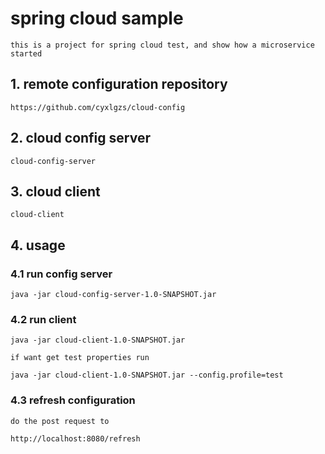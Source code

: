 # spring cloud sample

    this is a project for spring cloud test, and show how a microservice started

## 1. remote configuration repository

    https://github.com/cyxlgzs/cloud-config
    
## 2. cloud config server
    
    cloud-config-server
  
## 3. cloud client

    cloud-client
    
## 4. usage

### 4.1 run config server
    
    java -jar cloud-config-server-1.0-SNAPSHOT.jar

### 4.2 run client
    
    java -jar cloud-client-1.0-SNAPSHOT.jar
    
    if want get test properties run
    
    java -jar cloud-client-1.0-SNAPSHOT.jar --config.profile=test
    
### 4.3 refresh configuration

    do the post request to 
    
    http://localhost:8080/refresh
 
